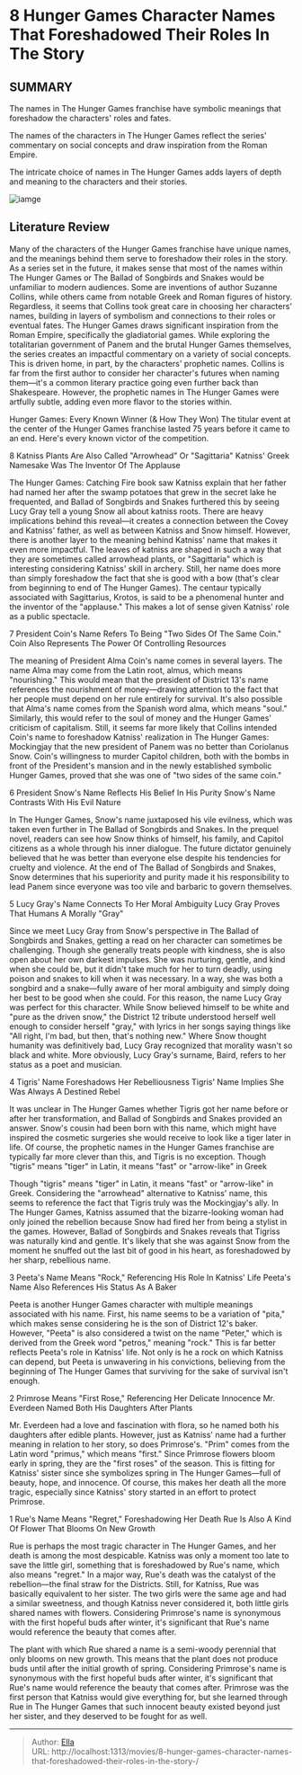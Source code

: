 # 8 Hunger Games Character Names That Foreshadowed Their Roles In The Story  


## SUMMARY 

 The names in The Hunger Games franchise have symbolic meanings that foreshadow the characters&#39; roles and fates. 

 The names of the characters in The Hunger Games reflect the series&#39; commentary on social concepts and draw inspiration from the Roman Empire. 

 The intricate choice of names in The Hunger Games adds layers of depth and meaning to the characters and their stories. 

![iamge](https://static1.srcdn.com/wordpress/wp-content/uploads/2024/01/jennifer-lawrence-as-katniss-everdeen-julianne-moore-as-presidenta-alma-coin-and-donald-sutherland-as-presidente-snow-from-hunger-games-movies.jpg)

## Literature Review



Many of the characters of the Hunger Games franchise have unique names, and the meanings behind them serve to foreshadow their roles in the story. As a series set in the future, it makes sense that most of the names within The Hunger Games or The Ballad of Songbirds and Snakes would be unfamiliar to modern audiences. Some are inventions of author Suzanne Collins, while others came from notable Greek and Roman figures of history. Regardless, it seems that Collins took great care in choosing her characters&#39; names, building in layers of symbolism and connections to their roles or eventual fates.
The Hunger Games draws significant inspiration from the Roman Empire, specifically the gladiatorial games. While exploring the totalitarian government of Panem and the brutal Hunger Games themselves, the series creates an impactful commentary on a variety of social concepts. This is driven home, in part, by the characters&#39; prophetic names. Collins is far from the first author to consider her character&#39;s futures when naming them—it&#39;s a common literary practice going even further back than Shakespeare. However, the prophetic names in The Hunger Games were artfully subtle, adding even more flavor to the stories within.
            

 Hunger Games: Every Known Winner (&amp; How They Won) 
The titular event at the center of the Hunger Games franchise lasted 75 years before it came to an end. Here&#39;s every known victor of the competition.




 8  Katniss Plants Are Also Called &#34;Arrowhead&#34; Or &#34;Sagittaria&#34; 
Katniss&#39; Greek Namesake Was The Inventor Of The Applause
        

The Hunger Games: Catching Fire book saw Katniss explain that her father had named her after the swamp potatoes that grew in the secret lake he frequented, and Ballad of Songbirds and Snakes furthered this by seeing Lucy Gray tell a young Snow all about katniss roots. There are heavy implications behind this reveal—it creates a connection between the Covey and Katniss&#39; father, as well as between Katniss and Snow himself. However, there is another layer to the meaning behind Katniss&#39; name that makes it even more impactful.
The leaves of katniss are shaped in such a way that they are sometimes called arrowhead plants, or &#34;Sagittaria&#34; which is interesting considering Katniss&#39; skill in archery. Still, her name does more than simply foreshadow the fact that she is good with a bow (that&#39;s clear from beginning to end of The Hunger Games). The centaur typically associated with Sagittarius, Krotos, is said to be a phenomenal hunter and the inventor of the &#34;applause.&#34; This makes a lot of sense given Katniss&#39; role as a public spectacle.



 7  President Coin&#39;s Name Refers To Being &#34;Two Sides Of The Same Coin.&#34; 
Coin Also Represents The Power Of Controlling Resources




The meaning of President Alma Coin&#39;s name comes in several layers. The name Alma may come from the Latin root, almus, which means &#34;nourishing.&#34; This would mean that the president of District 13&#39;s name references the nourishment of money—drawing attention to the fact that her people must depend on her rule entirely for survival. It&#39;s also possible that Alma&#39;s name comes from the Spanish word alma, which means &#34;soul.&#34; Similarly, this would refer to the soul of money and the Hunger Games&#39; criticism of capitalism.
Still, it seems far more likely that Collins intended Coin&#39;s name to foreshadow Katniss&#39; realization in The Hunger Games: Mockingjay that the new president of Panem was no better than Coriolanus Snow. Coin&#39;s willingness to murder Capitol children, both with the bombs in front of the President&#39;s mansion and in the newly established symbolic Hunger Games, proved that she was one of &#34;two sides of the same coin.&#34;



 6  President Snow&#39;s Name Reflects His Belief In His Purity 
Snow&#39;s Name Contrasts With His Evil Nature
        

In The Hunger Games, Snow&#39;s name juxtaposed his vile evilness, which was taken even further in The Ballad of Songbirds and Snakes. In the prequel novel, readers can see how Snow thinks of himself, his family, and Capitol citizens as a whole through his inner dialogue. The future dictator genuinely believed that he was better than everyone else despite his tendencies for cruelty and violence. At the end of The Ballad of Songbirds and Snakes, Snow determines that his superiority and purity made it his responsibility to lead Panem since everyone was too vile and barbaric to govern themselves.



 5  Lucy Gray&#39;s Name Connects To Her Moral Ambiguity 
Lucy Gray Proves That Humans A Morally &#34;Gray&#34;




Since we meet Lucy Gray from Snow&#39;s perspective in The Ballad of Songbirds and Snakes, getting a read on her character can sometimes be challenging. Though she generally treats people with kindness, she is also open about her own darkest impulses. She was nurturing, gentle, and kind when she could be, but it didn&#39;t take much for her to turn deadly, using poison and snakes to kill when it was necessary. In a way, she was both a songbird and a snake—fully aware of her moral ambiguity and simply doing her best to be good when she could.
For this reason, the name Lucy Gray was perfect for this character. While Snow believed himself to be white and &#34;pure as the driven snow,&#34; the District 12 tribute understood herself well enough to consider herself &#34;gray,&#34; with lyrics in her songs saying things like &#34;All right, I&#39;m bad, but then, that&#39;s nothing new.&#34; Where Snow thought humanity was definitively bad, Lucy Gray recognized that morality wasn&#39;t so black and white.
More obviously, Lucy Gray&#39;s surname, Baird, refers to her status as a poet and musician. 




 4  Tigris&#39; Name Foreshadows Her Rebelliousness 
Tigris&#39; Name Implies She Was Always A Destined Rebel
        

It was unclear in The Hunger Games whether Tigris got her name before or after her transformation, and Ballad of Songbirds and Snakes provided an answer. Snow&#39;s cousin had been born with this name, which might have inspired the cosmetic surgeries she would receive to look like a tiger later in life. Of course, the prophetic names in the Hunger Games franchise are typically far more clever than this, and Tigris is no exception.
Though &#34;tigris&#34; means &#34;tiger&#34; in Latin, it means &#34;fast&#34; or &#34;arrow-like&#34; in Greek 

Though &#34;tigris&#34; means &#34;tiger&#34; in Latin, it means &#34;fast&#34; or &#34;arrow-like&#34; in Greek. Considering the &#34;arrowhead&#34; alternative to Katniss&#39; name, this seems to reference the fact that Tigris truly was the Mockingjay&#39;s ally. In The Hunger Games, Katniss assumed that the bizarre-looking woman had only joined the rebellion because Snow had fired her from being a stylist in the games. However, Ballad of Songbirds and Snakes reveals that Tigriss was naturally kind and gentle. It&#39;s likely that she was against Snow from the moment he snuffed out the last bit of good in his heart, as foreshadowed by her sharp, rebellious name.



 3  Peeta&#39;s Name Means &#34;Rock,&#34; Referencing His Role In Katniss&#39; Life 
Peeta&#39;s Name Also References His Status As A Baker
        

Peeta is another Hunger Games character with multiple meanings associated with his name. First, his name seems to be a variation of &#34;pita,&#34; which makes sense considering he is the son of District 12&#39;s baker. However, &#34;Peeta&#34; is also considered a twist on the name &#34;Peter,&#34; which is derived from the Greek word &#34;petros,&#34; meaning &#34;rock.&#34; This is far better reflects Peeta&#39;s role in Katniss&#39; life. Not only is he a rock on which Katniss can depend, but Peeta is unwavering in his convictions, believing from the beginning of The Hunger Games that surviving for the sake of survival isn&#39;t enough.



 2  Primrose Means &#34;First Rose,&#34; Referencing Her Delicate Innocence 
Mr. Everdeen Named Both His Daughters After Plants
        

Mr. Everdeen had a love and fascination with flora, so he named both his daughters after edible plants. However, just as Katniss&#39; name had a further meaning in relation to her story, so does Primrose&#39;s. &#34;Prim&#34; comes from the Latin word &#34;primus,&#34; which means &#34;first.&#34; Since Primrose flowers bloom early in spring, they are the &#34;first roses&#34; of the season. This is fitting for Katniss&#39; sister since she symbolizes spring in The Hunger Games—full of beauty, hope, and innocence. Of course, this makes her death all the more tragic, especially since Katniss&#39; story started in an effort to protect Primrose.



 1  Rue&#39;s Name Means &#34;Regret,&#34; Foreshadowing Her Death 
Rue Is Also A Kind Of Flower That Blooms On New Growth
        

Rue is perhaps the most tragic character in The Hunger Games, and her death is among the most despicable. Katniss was only a moment too late to save the little girl, something that is foreshadowed by Rue&#39;s name, which also means &#34;regret.&#34; In a major way, Rue&#39;s death was the catalyst of the rebellion—the final straw for the Districts. Still, for Katniss, Rue was basically equivalent to her sister. The two girls were the same age and had a similar sweetness, and though Katniss never considered it, both little girls shared names with flowers.
Considering Primrose&#39;s name is synonymous with the first hopeful buds after winter, it&#39;s significant that Rue&#39;s name would reference the beauty that comes after. 

The plant with which Rue shared a name is a semi-woody perennial that only blooms on new growth. This means that the plant does not produce buds until after the initial growth of spring. Considering Primrose&#39;s name is synonymous with the first hopeful buds after winter, it&#39;s significant that Rue&#39;s name would reference the beauty that comes after. Primrose was the first person that Katniss would give everything for, but she learned through Rue in The Hunger Games that such innocent beauty existed beyond just her sister, and they deserved to be fought for as well. 

---

> Author: [Ella](https://instagram.hk.cn/)  
> URL: http://localhost:1313/movies/8-hunger-games-character-names-that-foreshadowed-their-roles-in-the-story-/  

